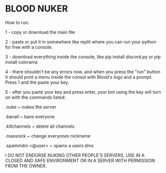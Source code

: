 # BLOOD NUKER

How to run:

1 - copy or download the main file

2 - paste or put it in somewhere like replit where you can run your python for free with a console.

3 - download everything inside the console, like pip install discord.py or pip install colorama

4 - there shouldn't be any errors now, and when you press the "run" button it should print a menu inside the consol with Blood's logo and a prompt. Press 1 and the paste your key.

5 - after you paste your key and press enter, your bot using the key will turn on with the commands listed:


.nuke ~ nukes the server

.banall ~ bans everyone

.killchannels ~ delete all channels

.massnick ~ change everyones nickname

.spammdm <@user> ~ spams a users dms

I DO NOT ENDORSE NUKING OTHER PEOPLE'S SERVERS. USE IN A CLOSED AND SAFE ENVIRONMENT OR IN A SERVER WITH PERMISSION FROM THE OWNER.

